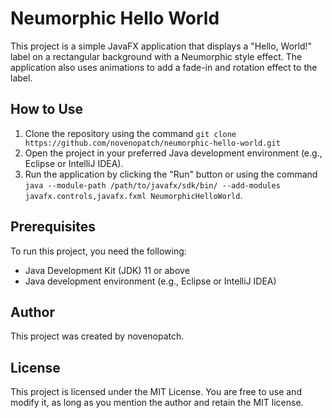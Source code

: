 # Neumorphic Hello World

This project is a simple JavaFX application that displays a "Hello, World!" label on a rectangular background with a Neumorphic style effect. The application also uses animations to add a fade-in and rotation effect to the label.

## How to Use

1. Clone the repository using the command `git clone https://github.com/novenopatch/neumorphic-hello-world.git`
2. Open the project in your preferred Java development environment (e.g., Eclipse or IntelliJ IDEA).
3. Run the application by clicking the "Run" button or using the command `java --module-path /path/to/javafx/sdk/bin/ --add-modules javafx.controls,javafx.fxml NeumorphicHelloWorld`.

## Prerequisites

To run this project, you need the following:

- Java Development Kit (JDK) 11 or above
- Java development environment (e.g., Eclipse or IntelliJ IDEA)

## Author

This project was created by novenopatch.

## License

This project is licensed under the MIT License. You are free to use and modify it, as long as you mention the author and retain the MIT license.
